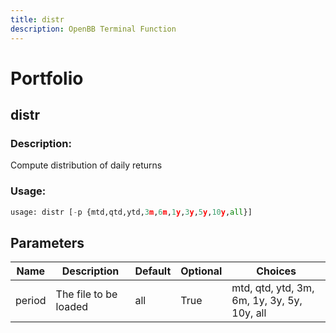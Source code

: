 ```yaml
---
title: distr
description: OpenBB Terminal Function
---
```


# Portfolio

## distr

### Description: 

Compute distribution of daily returns

### Usage: 
```python
usage: distr [-p {mtd,qtd,ytd,3m,6m,1y,3y,5y,10y,all}]
```

## Parameters

| Name | Description | Default | Optional | Choices |
| ---- | ----------- | ------- | -------- | ------- |
| period | The file to be loaded | all | True | mtd, qtd, ytd, 3m, 6m, 1y, 3y, 5y, 10y, all |


